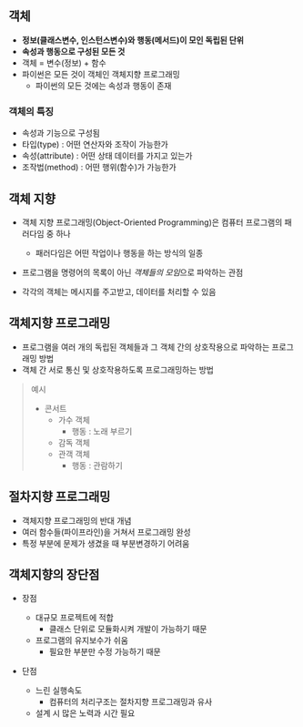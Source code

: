 ## 객체

- **정보(클래스변수, 인스턴스변수)와 행동(메서드)이 모인 독립된 단위**
- **속성과 행동으로 구성된 모든 것**
- 객체 =  변수(정보) + 함수
- 파이썬은 모든 것이 객체인 객체지향 프로그래밍
  - 파이썬의 모든 것에는 속성과 행동이 존재

### 객체의 특징

- 속성과 기능으로 구성됨
- 타입(type) : 어떤 연산자와 조작이 가능한가
- 속성(attribute) : 어떤 상태 데이터를 가지고 있는가
- 조작법(method) : 어떤 행위(함수)가 가능한가

## 객체 지향

- 객체 지향 프로그래밍(Object-Oriented Programming)은 컴퓨터 프로그램의 패러다임 중 하나
  - 패러다임은 어떤 작업이나 행동을 하는 방식의 일종

- 프로그램을 명령어의 목록이 아닌 *객체들의 모임*으로 파악하는 관점
- 각각의 객체는 메시지를 주고받고, 데이터를 처리할 수 있음

## 객체지향 프로그래밍

- 프로그램을 여러 개의 독립된 객체들과 그 객체 간의 상호작용으로 파악하는 프로그래밍 방법
- 객체 간 서로 통신 및 상호작용하도록 프로그래밍하는 방법

> 예시
> - 콘서트
>   - 가수 객체
>       - 행동 : 노래 부르기
>   - 감독 객체
>   - 관객 객체
>       - 행동 : 관람하기

## 절차지향 프로그래밍

- 객체지향 프로그래밍의 반대 개념
- 여러 함수들(파이프라인)을 거쳐서 프로그래밍 완성
- 특정 부분에 문제가 생겼을 때 부분변경하기 어려움

## 객체지향의 장단점

- 장점
  - 대규모 프로젝트에 적합
    - 클래스 단위로 모듈화시켜 개발이 가능하기 때문
  - 프로그램의 유지보수가 쉬움
    - 필요한 부분만 수정 가능하기 때문

- 단점
  - 느린 실행속도
    - 컴퓨터의 처리구조는 절차지향 프로그래밍과 유사
  - 설계 시 많은 노력과 시간 필요